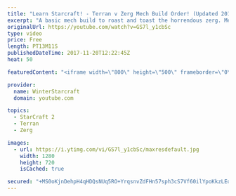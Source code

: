 ```yaml
---
title: "Learn Starcraft! - Terran v Zerg Mech Build Order! (Updated 2018)"
excerpt: "A basic mech build to roast and toast the horrendous zerg. Meant for lower level players looking for some direction! -- Watch live at https://www.twitch.tv/wintergaming"
originalUrl: https://youtube.com/watch?v=GS7l_y1cbSc
type: video
price: Free
length: PT13M11S
publishedDateTime: 2017-11-20T12:22:45Z
heat: 50

featuredContent: "<iframe width=\"800\" height=\"500\" frameborder=\"0\" src=\"https://www.youtube.com/embed/GS7l_y1cbSc\" allow=\"accelerometer; autoplay; encrypted-media; gyroscope; picture-in-picture\" allowfullscreen></iframe>"

provider:
  name: WinterStarcraft
  domain: youtube.com

topics:
  - StarCraft 2
  - Terran
  - Zerg

images:
  - url: https://i.ytimg.com/vi/GS7l_y1cbSc/maxresdefault.jpg
    width: 1280
    height: 720
    isCached: true

secured: "+MS0oKjnDehpH4qHDQsNUq5RO+YrqsnvZdFHn57sph3cS7Vf60ilYpoKkzLEoRlIQqok8cMldWwgp7sR2AjSFI8Ls72Vt2IADPQJi97qyhfYj4NAbTf60Jevh5wrGj28uFbChOcES08Lq6uKkDwl4xJALCWuLy/mwxxZTUJX9peOpyt72M8+f5AMNEJkSwjlJ7NfGsXB5OC29pqQ8+IAbwLP3aEhHVhh4Wr4oBis5XGoFLeMyODF8nleYOge1fzMoPXMm/zq+dHuW2dopey2sHrSPABf1/y3cDYFHrZtHle3k/a4a5CHrwrxmt5nEFW+mLxqIkO3tPFFiLxM0qqGqBLESuMnyn6FKUBDyy0hT6b97eu1g7FoP54+QBBl2ZFWp98iwjH8Vr6G1v/7L75SXkAqj/LTjLcdFqv4bja2Slw=;x2/YyN0rwCYwF+MY+lc1Tg=="
---
```


